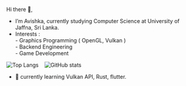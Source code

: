 Hi there 👋,<br>
 - I’m Avishka, currently studying Computer Science at University of Jaffna, Sri Lanka.<br>
 - Interests : <br>
          - Graphics Programming ( OpenGL, Vulkan )<br> 
          - Backend Engineering<br> 
          - Game Development<br>

![Top Langs](https://github-readme-stats.vercel.app/api/top-langs/?username=AvishkaWeebadde&theme=tokyonight)&nbsp;&nbsp;&nbsp;
![GitHub stats](https://github-readme-stats.vercel.app/api?username=AvishkaWeebadde&show_icons=true&theme=tokyonight)<br>
<!--
**AvishkaWeebadde/AvishkaWeebadde** is a ✨ _special_ ✨ repository because its `README.md` (this file) appears on your GitHub profile.

Here are some ideas to get you started:

- 🔭 I’m currently working on ...
- 🌱 I’m currently learning ...
- 👯 I’m looking to collaborate on ...
- 🤔 I’m looking for help with ...
- 💬 Ask me about ...
- 📫 How to reach me: ...
- 😄 Pronouns: ...
- ⚡ Fun fact: ...
![](https://komarev.com/ghpvc/?username=AvishkaWeebadde&style=flat-square)
-->

- 🌱 currently learning Vulkan API, Rust, flutter.

